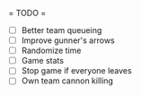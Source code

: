 = TODO =
- [ ] Better team queueing
- [ ] Improve gunner's arrows
- [ ] Randomize time
- [ ] Game stats
- [ ] Stop game if everyone leaves
- [ ] Own team cannon killing
